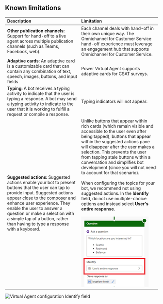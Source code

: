 ## Known limitations
| Description | Limitation |
| :--------- | :--------- |
| **Other publication channels:** Support for hand-off to a live agent across multiple publication channels (such as Teams, Facebook, web). | Each channel deals with hand-off in their own unique way. The Omnichannel for Customer Service hand-off experience must leverage an engagement hub that supports Omnichannel for Customer Service. |
| **Adaptive cards:** An adaptive card is a customizable card that can contain any combination of text, speech, images, buttons, and input fields | Power Virtual Agent supports adaptive cards for CSAT surveys.
| **Typing:** A bot receives a typing activity to indicate that the user is typing a response. A bot may send a typing activity to indicate to the user that it is working to fulfill a request or compile a response. | Typing indicators will not appear.
| **Suggested actions:** Suggested actions enable your bot to present buttons that the user can tap to provide input. Suggested actions appear close to the composer and enhance user experience. They enable the user to answer a question or make a selection with a simple tap of a button, rather than having to type a response with a keyboard.|Unlike buttons that appear within rich cards (which remain visible and accessible to the user even after being tapped), buttons that appear within the suggested actions pane will disappear after the user makes a selection. This prevents the user from tapping stale buttons within a conversation and simplifies bot development (since you will not need to account for that scenario). <br /><br />When configuring the topics for your bot, we recommend not using suggested actions. In the **Identify** field, do not use multiple-choice options and instead select **User's entire response**.<br/><br/>![Virtual Agent configuration Identify field](../media/handoff-entire-response.png)

![Virtual Agent configuration Identify field](/dynamics365/omnichannel/media/virtual_agent_actions_identify.png?branch=kat-omni-oct-2019)